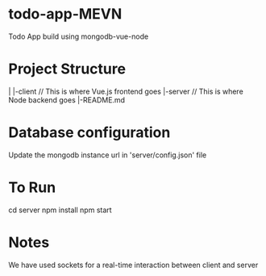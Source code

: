 # todo-app-MEVN
Todo App build using mongodb-vue-node

# Project Structure
|
|-client    // This is where Vue.js frontend goes
|-server    // This is where Node backend goes
|-README.md

# Database configuration
Update the mongodb instance url in 'server/config.json' file

# To Run
cd server
npm install
npm start

# Notes
We have used sockets for a real-time interaction between client and server